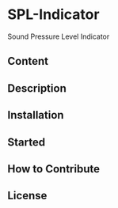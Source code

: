 # SPL-Indicator
Sound Pressure Level Indicator
## Content
## Description
## Installation 
## Started
## How to Contribute
## License
